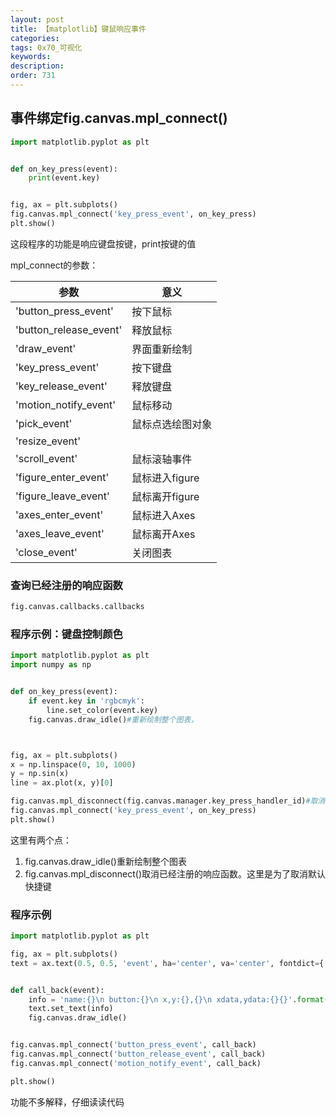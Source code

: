 ```yaml
---
layout: post
title: 【matplotlib】键鼠响应事件
categories:
tags: 0x70_可视化
keywords:
description:
order: 731
---
```


## 事件绑定fig.canvas.mpl_connect()

```py
import matplotlib.pyplot as plt


def on_key_press(event):
    print(event.key)


fig, ax = plt.subplots()
fig.canvas.mpl_connect('key_press_event', on_key_press)
plt.show()
```
这段程序的功能是响应键盘按键，print按键的值  


mpl_connect的参数：  

|参数|意义|
|--|--|
|'button_press_event'|按下鼠标|
|'button_release_event'|释放鼠标|
|'draw_event'|界面重新绘制|
|'key_press_event'|按下键盘|
|'key_release_event'|释放键盘|
|'motion_notify_event'|鼠标移动|
|'pick_event'|鼠标点选绘图对象|
|'resize_event'||
|'scroll_event'|鼠标滚轴事件|
|'figure_enter_event'|鼠标进入figure|
|'figure_leave_event'|鼠标离开figure|
|'axes_enter_event'|鼠标进入Axes|
|'axes_leave_event'|鼠标离开Axes|
|'close_event'|关闭图表|


### 查询已经注册的响应函数
```py
fig.canvas.callbacks.callbacks
```

### 程序示例：键盘控制颜色

```py
import matplotlib.pyplot as plt
import numpy as np


def on_key_press(event):
    if event.key in 'rgbcmyk':
        line.set_color(event.key)
    fig.canvas.draw_idle()#重新绘制整个图表，



fig, ax = plt.subplots()
x = np.linspace(0, 10, 1000)
y = np.sin(x)
line = ax.plot(x, y)[0]

fig.canvas.mpl_disconnect(fig.canvas.manager.key_press_handler_id)#取消默认快捷键的注册
fig.canvas.mpl_connect('key_press_event', on_key_press)
plt.show()

```

这里有两个点：
1. fig.canvas.draw_idle()重新绘制整个图表
2. fig.canvas.mpl_disconnect()取消已经注册的响应函数。这里是为了取消默认快捷键

### 程序示例

```py
import matplotlib.pyplot as plt

fig, ax = plt.subplots()
text = ax.text(0.5, 0.5, 'event', ha='center', va='center', fontdict={'size': 20})


def call_back(event):
    info = 'name:{}\n button:{}\n x,y:{},{}\n xdata,ydata:{}{}'.format(event.name, event.button,event.x, event.y,event.xdata, event.ydata)
    text.set_text(info)
    fig.canvas.draw_idle()


fig.canvas.mpl_connect('button_press_event', call_back)
fig.canvas.mpl_connect('button_release_event', call_back)
fig.canvas.mpl_connect('motion_notify_event', call_back)

plt.show()
```
功能不多解释，仔细读读代码  
